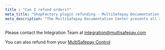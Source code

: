 ```yaml
---
title : "Can I refund orders?"
meta_title: "ShopFactory plugin refunding - MultiSafepay Documentation Center"
meta_description: "The MultiSafepay Documentation Center presents all relevant information about our Plugins and API. You can also find support pages for Payment Methods, Tools and General Questions as well as the contact details of our Support and Integration Teams."
---
```

Please contact the Integration Team at <integration@multisafepay.com>

You can also refund from your [MultiSafepay Control](https://merchant.multisafepay.com)
